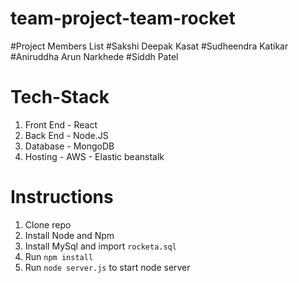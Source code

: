 # team-project-team-rocket
#Project Members List
#Sakshi Deepak Kasat
#Sudheendra Katikar
#Aniruddha Arun Narkhede
#Siddh Patel

# Tech-Stack
1. Front End - React
2. Back End - Node.JS
3. Database - MongoDB
4. Hosting - AWS - Elastic beanstalk

# Instructions

1. Clone repo
2. Install Node and Npm
3. Install MySql and import `rocketa.sql`
4. Run `npm install`
5. Run `node server.js` to start node server
